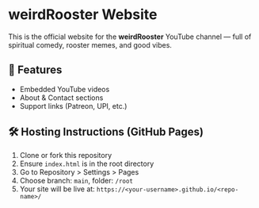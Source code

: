 # weirdRooster Website

This is the official website for the **weirdRooster** YouTube channel — full of spiritual comedy, rooster memes, and good vibes.

## 🔗 Features
- Embedded YouTube videos
- About & Contact sections
- Support links (Patreon, UPI, etc.)

## 🛠 Hosting Instructions (GitHub Pages)
1. Clone or fork this repository
2. Ensure `index.html` is in the root directory
3. Go to Repository > Settings > Pages
4. Choose branch: `main`, folder: `/root`
5. Your site will be live at: `https://<your-username>.github.io/<repo-name>/`
